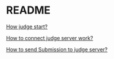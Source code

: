 # README

[How judge start?](./setup_process.md)

[How to connect judge server work?](./server/how_to_start_connection_to_server.md)

[How to send Submission to judge server?](./server/how_server_read_submission.md)
